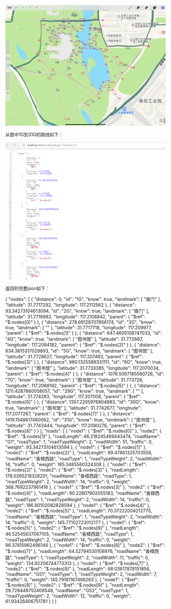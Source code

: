 ![img.png](img.png)


从图中1G到31G的路线如下：


![img_1.png](img_1.png)

返回的完整json如下：



{
"nodes": [
{
"distance": 0,
"id": "1G",
"know": true,
"landmark": [
"南门"
],
"latitude": 31.7717292,
"longitude": 117.2112562
},
{
"distance": 93.34273104613094,
"id": "2G",
"know": true,
"landmark": [
"南门"
],
"latitude": 31.7719982,
"longitude": 117.2108842,
"parent": {
"$ref": "$.nodes[0]"
}
},
{
"distance": 278.69128707856174,
"id": "3G",
"know": true,
"landmark": [
""
],
"latitude": 31.7717718,
"longitude": 117.209977,
"parent": {
"$ref": "$.nodes[1]"
}
},
{
"distance": 647.4605108747033,
"id": "4G",
"know": true,
"landmark": [
"图书馆"
],
"latitude": 31.772667,
"longitude": 117.2084182,
"parent": {
"$ref": "$.nodes[2]"
}
},
{
"distance": 834.3615317029893,
"id": "5G",
"know": true,
"landmark": [
"图书馆"
],
"latitude": 31.7728627,
"longitude": 117.207493,
"parent": {
"$ref": "$.nodes[3]"
}
},
{
"distance": 980.1325589331111,
"id": "6G",
"know": true,
"landmark": [
"图书馆"
],
"latitude": 31.7733385,
"longitude": 117.2070034,
"parent": {
"$ref": "$.nodes[4]"
}
},
{
"distance": 1076.5067185580726,
"id": "7G",
"know": true,
"landmark": [
"图书馆"
],
"latitude": 31.773726,
"longitude": 117.2068192,
"parent": {
"$ref": "$.nodes[5]"
}
},
{
"distance": 1211.4287860058057,
"id": "29G",
"know": true,
"landmark": [
""
],
"latitude": 31.774283,
"longitude": 117.207008,
"parent": {
"$ref": "$.nodes[6]"
}
},
{
"distance": 1357.2205976804883,
"id": "30G",
"know": true,
"landmark": [
"图书馆"
],
"latitude": 31.7742677,
"longitude": 117.2077267,
"parent": {
"$ref": "$.nodes[7]"
}
},
{
"distance": 1419.1548617480062,
"id": "31G",
"know": true,
"landmark": [
"图书馆"
],
"latitude": 31.7743444,
"longitude": 117.2080276,
"parent": {
"$ref": "$.nodes[8]"
}
}
],
"roads": [
{
"node1": {
"$ref": "$.nodes[0]"
},
"node2": {
"$ref": "$.nodes[1]"
},
"roadLength": 46.218245469443474,
"roadName": "G1",
"roadType": 1,
"roadTypeWeight": 2,
"roadWidth": 51,
"traffic": 0,
"weight": 93.34273104613094
},
{
"node1": {
"$ref": "$.nodes[1]"
},
"node2": {
"$ref": "$.nodes[2]"
},
"roadLength": 89.47861325703556,
"roadName": "香樟西路",
"roadType": 1,
"roadTypeWeight": 2,
"roadWidth": 14,
"traffic": 0,
"weight": 185.3485560324308
},
{
"node1": {
"$ref": "$.nodes[2]"
},
"node2": {
"$ref": "$.nodes[3]"
},
"roadLength": 178.0265218326201,
"roadName": "香樟西路",
"roadType": 1,
"roadTypeWeight": 2,
"roadWidth": 14,
"traffic": 0,
"weight": 368.7692237961416
},
{
"node1": {
"$ref": "$.nodes[3]"
},
"node2": {
"$ref": "$.nodes[4]"
},
"roadLength": 90.22807902055183,
"roadName": "香樟西路",
"roadType": 1,
"roadTypeWeight": 2,
"roadWidth": 14,
"traffic": 0,
"weight": 186.90102082828594
},
{
"node1": {
"$ref": "$.nodes[4]"
},
"node2": {
"$ref": "$.nodes[5]"
},
"roadLength": 70.37222004212775,
"roadName": "香樟西路",
"roadType": 1,
"roadTypeWeight": 2,
"roadWidth": 14,
"traffic": 0,
"weight": 145.77102723012177
},
{
"node1": {
"$ref": "$.nodes[5]"
},
"node2": {
"$ref": "$.nodes[6]"
},
"roadLength": 46.52545637067105,
"roadName": "香樟西路",
"roadType": 1,
"roadTypeWeight": 2,
"roadWidth": 14,
"traffic": 0,
"weight": 96.37415962496146
},
{
"node1": {
"$ref": "$.nodes[6]"
},
"node2": {
"$ref": "$.nodes[7]"
},
"roadLength": 64.52794530108976,
"roadName": "香樟西路",
"roadType": 1,
"roadTypeWeight": 2,
"roadWidth": 11,
"traffic": 0,
"weight": 134.92206744773313
},
{
"node1": {
"$ref": "$.nodes[7]"
},
"node2": {
"$ref": "$.nodes[8]"
},
"roadLength": 68.03617878151856,
"roadName": "G51",
"roadType": 1,
"roadTypeWeight": 2,
"roadWidth": 7,
"traffic": 0,
"weight": 145.79181167468263
},
{
"node1": {
"$ref": "$.nodes[8]"
},
"node2": {
"$ref": "$.nodes[9]"
},
"roadLength": 29.728446752408548,
"roadName": "G52",
"roadType": 1,
"roadTypeWeight": 2,
"roadWidth": 12,
"traffic": 0,
"weight": 61.93426406751781
}
]
}